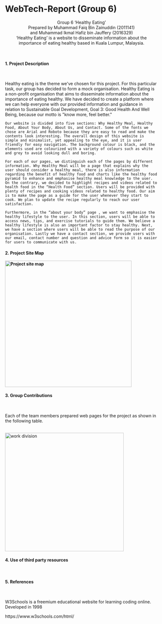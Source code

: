 # WebTech-Report (Group 6)
<p align="center">
  Group 6 ‘Healthy Eating’ <br>
  Prepared by Muhammad Faiq Bin Zainuddin
 (2011141) <br>
 and Muhammad Ikmal Hafiz bin Jauffery
(2016329) <br>
‘Healthy Eating’ is a website to disseminate information about the importance of eating healthy based in Kuala Lumpur, Malaysia.
</p><br>

<h4>
  1. Project Description </h4><br>
 <p> Healthy eating is the theme we've chosen for this project. For this particular task, our group has decided to form a mock organisation. Healthy Eating is a non-profit organisation that aims to disseminate information about the importance of eating healthy. We have decided to create a platform where we can help everyone with our provided information and guidance in relation to Sustainable Goal Development, Goal 3: Good Health And Well Being, because our motto is "know more, feel better."

	Our website is divided into five sections: Why Healthy Meal, Healthy Food, About Your Body, About Us, and Contact. Some of the fonts we chose are Arial and Roboto because they are easy to read and make the contents look interesting. The overall design of this website is simple and minimalist, yet appealing to the eye, and it is user friendly for easy navigation. The background colour is black, and the elements used are colourized with a variety of colours such as white and grey to avoid looking dull and boring.

	For each of our pages, we distinguish each of the pages by different information. Why Healthy Meal will be a page that explains why the user should consider a healthy meal, there is also information regarding the benefit of healthy food and charts like the healthy food pyramid to enhance and emphasise healthy meal knowledge to the user. On the contrary, we decided to highlight recipes and videos related to health food in the “Health Food” section. Users will be provided with plenty of recipes and cooking videos related to healthy food. Our aim is to make the page as a guide for the user whenever they start to cook. We plan to update the recipe regularly to reach our user satisfaction.

	Furthermore, in the “about your body” page , we want to emphasise the healthy lifestyle to the user. In this section, users will be able to access news, tips, and exercise tutorials to guide them. We believe a healthy lifestyle is also an important factor to stay healthy. Next, we have a section where users will be able to read the purpose of our organisation. Lastly we have a contact section, we provide users with our email, contact number and question and advice form so it is easier for users to communicate with us. 
</p>

<h4>
 <p> 2. Project Site Map<br><br> <img width="417" alt="Project site map" src="https://user-images.githubusercontent.com/104031616/172036131-153d10b3-6859-44da-8ac9-7257d629551f.PNG">
</h4>

<h4>
    3. Group Contributions </h4><br>
    <p>
      Each of the team members prepared web pages for the project as shown in the following table.
    </p> <br>
    <img width="391" alt="work division" src="https://user-images.githubusercontent.com/104031616/172043395-3d477178-0b7c-4268-af49-e5d5c8171c09.PNG">

<h4>
    4. Use of third party resources </h4><br>
    <p>
	
<h4>
    5. References </h4><br>
    <p>
	W3Schools is a freemium educational website for learning coding online. Developed in 1998
    </p>
    	<p> 
	https://www.w3schools.com/html/
	</p>

	
    
 

 
